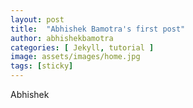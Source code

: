 ```yaml
---
layout: post
title:  "Abhishek Bamotra's first post"
author: abhishekbamotra
categories: [ Jekyll, tutorial ]
image: assets/images/home.jpg
tags: [sticky]
---
```


Abhishek
